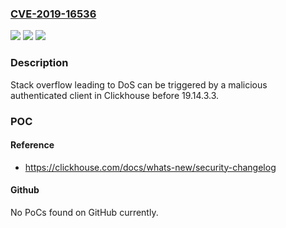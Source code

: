 ### [CVE-2019-16536](https://cve.mitre.org/cgi-bin/cvename.cgi?name=CVE-2019-16536)
![](https://img.shields.io/static/v1?label=Product&message=DB&color=blue)
![](https://img.shields.io/static/v1?label=Version&message=%3D%2019.14.3.3%20&color=brighgreen)
![](https://img.shields.io/static/v1?label=Vulnerability&message=CWE-120%20Buffer%20Copy%20without%20Checking%20Size%20of%20Input%20('Classic%20Buffer%20Overflow')&color=brighgreen)

### Description

Stack overflow leading to DoS can be triggered by a malicious authenticated client in Clickhouse before 19.14.3.3.

### POC

#### Reference
- https://clickhouse.com/docs/whats-new/security-changelog

#### Github
No PoCs found on GitHub currently.

